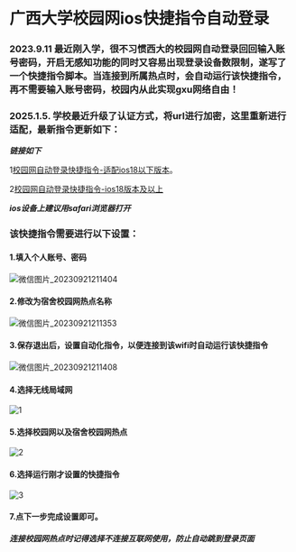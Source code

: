 # 广西大学校园网ios快捷指令自动登录
### 2023.9.11 最近刚入学，很不习惯西大的校园网自动登录回回输入账号密码，开启无感知功能的同时又容易出现登录设备数限制，遂写了一个快捷指令脚本。当连接到所属热点时，会自动运行该快捷指令，再不需要输入账号密码，校园内从此实现gxu网络自由！
### 2025.1.5. 学校最近升级了认证方式，将url进行加密，这里重新进行适配，最新指令更新如下：

***链接如下***

1[校园网自动登录快捷指令-适配ios18以下版本](https://www.icloud.com/shortcuts/4455a93a87754e7a8f08ee411d19ea4c)。

2[校园网自动登录快捷指令-ios18版本及以上](https://www.icloud.com/shortcuts/b45b81b22d7f45839b8ab1da649cedfa)

***ios设备上建议用safari浏览器打开***
### 该快捷指令需要进行以下设置：
#### 1.填入个人账号、密码
![微信图片_20230921211404](https://github.com/gumbp/GXU-Campus-Network-autologin/assets/57428207/1205bbca-4c4d-4638-bef7-bad7c5e24d32)
#### 2.修改为宿舍校园网热点名称
![微信图片_20230921211353](https://github.com/gumbp/GXU-Campus-Network-autologin/assets/57428207/b87f96bc-d6f4-4293-817a-9da856b182ca)
#### 3.保存退出后，设置自动化指令，以便连接到该wifi时自动运行该快捷指令
![微信图片_20230921211408](https://github.com/gumbp/GXU-Campus-Network-autologin/assets/57428207/85040a86-6947-4a56-9a11-f5f3e9d4f469)
#### 4.选择无线局域网
![1](https://github.com/gumbp/GXU-Campus-Network-autologin/assets/57428207/2c047108-04c0-4372-88f4-eef5270f983e)
#### 5.选择校园网以及宿舍校园网热点
![2](https://github.com/gumbp/GXU-Campus-Network-autologin/assets/57428207/eb39396d-9c68-4a29-aaa7-35f57ab15f23)
#### 6.选择运行刚才设置的快捷指令
![3](https://github.com/gumbp/GXU-Campus-Network-autologin/assets/57428207/98c0b7b7-216d-4a30-a3ee-3060405003e3)
#### 7.点下一步完成设置即可。

***连接校园网热点时记得选择不连接互联网使用，防止自动跳到登录页面***
  
